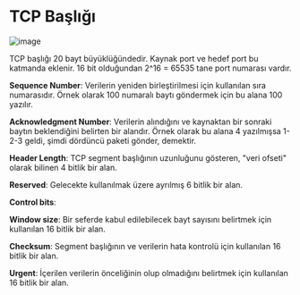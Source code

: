 # TCP Başlığı

![image](https://user-images.githubusercontent.com/70758694/161415125-3bc7f83d-0f2f-4521-9a13-50cc1234365a.png)

TCP başlığı 20 bayt büyüklüğündedir. Kaynak port ve hedef port bu katmanda eklenir. 16 bit olduğundan 2^16 = 65535 tane port numarası vardır.  

**Sequence Number**: Verilerin yeniden birleştirilmesi için kullanılan sıra numarasıdır. Örnek olarak 100 numaralı baytı göndermek için bu alana 100 yazılır. 

**Acknowledgment Number**: Verilerin alındığını ve kaynaktan bir sonraki baytın beklendiğini belirten bir alandır. Örnek olarak bu alana 4 yazılmışsa 1-2-3 geldi, şimdi dördüncü paketi gönder, demektir.

**Header Length**: TCP segment başlığının uzunluğunu gösteren, "veri ofseti" olarak bilinen 4 bitlik bir alan.

**Reserved**: Gelecekte kullanılmak üzere ayrılmış 6 bitlik bir alan.

**Control bits**: 

**Window size**: Bir seferde kabul edilebilecek bayt sayısını belirtmek için kullanılan 16 bitlik bir alan.

**Checksum**: Segment başlığının ve verilerin hata kontrolü için kullanılan 16 bitlik bir alan.

**Urgent**: İçerilen verilerin önceliğinin olup olmadığını belirtmek için kullanılan 16 bitlik bir alan.
